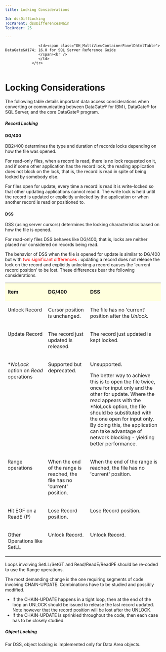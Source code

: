 ```yaml
---
title: Locking Considerations

Id: dssDiffLocking
TocParent: dssDifferencesMain
TocOrder: 25

---
```


<table>
			    <tr>

			       <td><span class="OH_MultiViewContainerPanelDhtmlTable"> DataGate&#174; 16.0 for SQL Server Reference Guide
				   </span><br />
				   </td>
			    </tr>
</table>

# Locking Considerations
The following table details important data access considerations when converting or communicating between DataGate&#174; for IBM i, DataGate&#174; for SQL Server, and the core DataGate&#174; program.

#####  **Record Locking** 
### <span style="font-size: 10pt;">DG/400</span> 
DB2/400 determines the type and duration of records locks depending on how the file was opened. 

For read-only files, when a record is read, there is no lock requested on it, and if some other application has the record lock, the reading application does not block on the lock, that is, the record is read in spite of being locked by somebody else. 

For files open for update, every time a record is read it is write-locked so that other updating applications cannot read it. The write lock is held until the record is updated or explicitly unlocked by the application or when another record is read or positioned to. 

### <span style="font-size: 10pt;">DSS</span> 
DSS (using server cursors) determines the locking characteristics based on how the file is opened. 

For read-only files DSS behaves like DG/400, that is, locks are neither placed nor considered on records being read. 

The behavior of DSS when the file is opened for update is similar to DG/400 but with <span style="color: rgb(255, 0, 0);"> two significant differences </span>: updating a record does not release the lock on the record and explicitly unlocking a record causes the 'current record position' to be lost. These differences bear the following considerations. 
<table id="table5" cellspacing="0" style="left: 0px; top: 1772px; width: 100%; border-spacing: 0px;" width="754">
					<tr style="x-cell-content-align: center; height: 32px" valign="middle">
						<td bgcolor="#ffffdd" style="width: 177px; x-cell-content-align: top;" valign="top" width="177">

**Item** 
</td>
						<td bgcolor="#ffffdd" style="width: 177px; x-cell-content-align: top;" valign="top" width="177">

**DG/400** 
</td>
						<td bgcolor="#ffffdd" style="x-cell-content-align: top; width: 448px;" valign="top" width="448">

**DSS** 
</td>
					</tr>
					<tr style="x-cell-content-align: center; height: 32px" valign="middle">
						<td style="width: 177px; x-cell-content-align: top;" valign="top" width="177">

Unlock Record 
</td>
						<td style="width: 177px; x-cell-content-align: top;" valign="top" width="177">

Cursor position is unchanged. 
</td>
						<td style="x-cell-content-align: top; width: 387px;" valign="top" width="387">

The file has no 'current' position after the *Unlock.* 
</td>
					</tr>
					<tr style="x-cell-content-align: center; height: 32px" valign="middle">
						<td style="width: 177px; x-cell-content-align: top;" valign="top" width="177">

Update Record 
</td>
						<td style="width: 177px; x-cell-content-align: top;" valign="top" width="177">

The record just updated is released. 
</td>
						<td style="x-cell-content-align: top; width: 387px;" valign="top" width="387">

The record just updated is kept locked. 
</td>
					</tr>
					<tr style="x-cell-content-align: center; height: 32px" valign="middle">
						<td style="width: 177px; x-cell-content-align: top;" valign="top" width="177">

**NoLock* option on *Read* operations 
</td>
						<td style="width: 177px; x-cell-content-align: top;" valign="top" width="177">

Supported but deprecated. 
</td>
						<td style="x-cell-content-align: top; width: 387px;" valign="top" width="387">

Unsupported. 

The better way to achieve this is to open the file twice, once for input only and the other for update. Where the read appears with the *NoLock option, the file should be substituted with the one open for input only. By doing this, the application can take advantage of network blocking - yielding better performance. 
</td>
					</tr>
					<tr style="x-cell-content-align: center; height: 32px" valign="middle">
						<td style="width: 177px; x-cell-content-align: top;" valign="top" width="177">

Range operations 
</td>
						<td style="width: 177px; x-cell-content-align: top;" valign="top" width="177">

When the end of the range is reached, the file has no 'current' position. 
</td>
						<td style="x-cell-content-align: top; width: 387px;" valign="top" width="387">

When the end of the range is reached, the file has no 'current' position. 
</td>
					</tr>
					<tr style="x-cell-content-align: center; height: 32px" valign="middle">
						<td style="width: 177px; x-cell-content-align: top;" valign="top" width="177">

Hit EOF on a ReadE (P) 
</td>
						<td style="width: 177px; x-cell-content-align: top;" valign="top" width="177">

Lose Record position. 
</td>
						<td style="x-cell-content-align: top; width: 387px;" valign="top" width="387">

Lose Record position. 
</td>
					</tr>
					<tr style="x-cell-content-align: center; height: 32px" valign="middle">
						<td style="width: 177px; x-cell-content-align: top;" valign="top" width="177">

Other Operations like SetLL 
</td>
						<td style="width: 177px; x-cell-content-align: top;" valign="top" width="177">

Unlock Record. 
</td>
						<td valign="top" width="387">

Unlock Record. 
</td>
					</tr>
</table>

Loops involving SetLL/SetGT and Read/ReadE/ReadPE should be re-coded to use the Range operations. 

The most demanding change is the one requiring segments of code involving CHAIN-UPDATE. Combinations have to be studied and possibly modified. 

- If the CHAIN-UPDATE happens in a tight loop, then at the 
					end of the loop an UNLOCK should be issued to release the 
					last record updated. Note however that the record position 
					will be lost after the UNLOCK.
- If the CHAIN-UPDATE is sprinkled throughout the code, 
					then each case has to be closely studied.

#####  Object Locking 
For DSS, object locking is implemented only for Data Area objects. 
